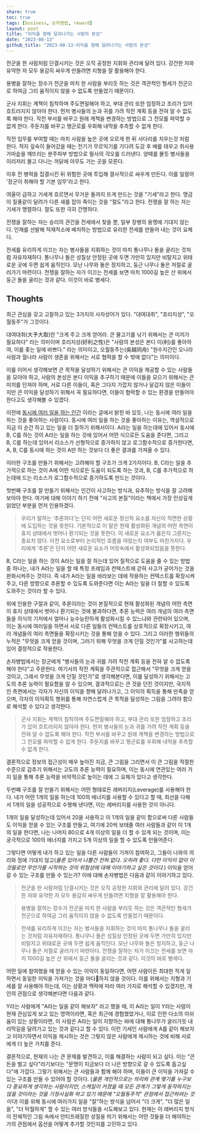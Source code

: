 ```yaml
---
share: true
toc: true
tags: [business, 손자병법, reward]
layout: post
title: "이익을 향해 달려나가는 사람의 본성"
date: "2023-08-13"
github_title: "2023-08-13-이익을 향해 달려나가는 사람의 본성"
---
```


전군을 한 사람처럼 단결시키는 것은 오직 공정한 지휘와 관리에 달려 있다. 강건한 자와 유약한 자 모두 용감히 싸우게 만들려면 지형을 잘 활용해야 한다.  
  
용병을 잘하는 장수가 전군을 마치 한 사람을 부리듯 하는 것은 객관적인 형세가 전군으로 하여금 그리 움직이지 않을 수 없도록 만들었기 때문이다.  
  
군사 지휘는 계책이 침착하며 주도면밀해야 하고, 부대 관리 또한 엄정하고 조리가 있어 흐트러지지 않아야 한다. 먼저 병사들의 눈과 귀를 가려 작전 계획 등을 전혀 알 수 없도록 해야 한다. 작전 부서를 바꾸고 원래 계책을 변경하는 방법으로 그 전모를 파악할 수 없게 한다. 주둔지를 바꾸고 행군로를 우회해 내막을 추측할 수 없게 한다.  
  
작전 임무를 부여할 때는 마치 사람을 높은 곳에 오르게 한 뒤 사다리를 치우는것 처럼 한다. 적지 깊숙이 들어갔을 때는 전기가 무르익기를 기다려 도강 후 배를 태우고 취사용 가마솥을 깨뜨리는 분주파부 방법으로 필사의 각오를 드러낸다. 양떼를 몰듯 병사들을 이리저리 몰고 다니는 까닭에 아무도 가는 곳을 모른다.  
  
이후 전 병력을 집결시킨 뒤 위험한 곳에 투입해 결사적으로 싸우게 만든다. 이를 일컬어 '장군이 취해야 할 기본 임무'라고 한다.

여울이 급하고 거세게 흐르면서 무거운 돌까지 뜨게 만드는 것을 "기세"라고 한다. 맹금이 질풍같이 달려가 다른 새를 잡아 죽이는 것을 "절도"라고 한다.  전쟁을 잘 하는 자는 기세가 맹렬하다. 절도 또한 극히 간명하다. 

전쟁을 잘하는 자는 승리의 관건을 전세에서 찾을 뿐, 일부 장병의 용맹에 기대지 않는다. 인재를 선발해 적재적소에 배치하는 방법으로 유리한 전세를 만들어 내는 것이 요체다. 

전세를 유리하게 이끄는 자는 병사들을 지휘하는 것이 마치 통나무나 돌을 굴리는 것처럼 자유자재하다. 통나무나 돌은 성질상 안정된 곳에 두면 가만히 있지만 비탈지고 위태로운 곳에 두면 쉽게 움직인다. 모난 나무와 돌은 정지하고, 둥근 나무나 돌은 저절로 굴러가기 마련이다. 전쟁을 잘하는 자가 이끄는 전세를 보면 마치 1000길 높은 산 위에서 둥근 돌을 굴리는 것과 같다. 이것이 바로 병세다.


## Thoughts

최근 관심을 갖고 고찰하고 있는 3가지의 사자성어가 있다. "대여대취", "호리지성", "오월동주"가 그것이다.

대여대취(大予大取)란 "크게 주고 크게 얻어라. 큰 물고기를 낚기 위해서는 큰 미끼가 필요하다" 라는 의미이며
호리지성(好利之性)은 "사람의 본성은 본디 이(利)를 좋아하여, 이를 좇는 일에 바쁘다." 라는 의미이고, 
오월동주는(吳越同舟) "원수지간인 오나라 사람과 월나라 사람이 생존을 위해서는 서로 협력을 할 수 밖에 없다"는 의미이다.

이를 이어서 생각해보면 큰 목적을 달성하기 위해서는 큰 이익을 제공할 수 있는 사람들을 모아야 하고, 사람의 본성은 본디 이익을 추구하기 때문에 이들을 모으기 위해서는 큰 미끼를 던져야 하며, 서로 다른 이들이, 혹은 그다지 가깝지 않거나 달갑지 않은 이들이지만 큰 이익을 달성하기 위해서 꼭 필요하다면, 이들이 협력할 수 있는 환경을 만들어야 한다고도 생각해볼 수 있겠다.

이전에 [동시에 여러 일을 하는 인간](https://sckimynwa.github.io/posts/%EB%8F%99%EC%8B%9C%EC%97%90-%EC%97%AC%EB%9F%AC-%EC%9D%BC%EC%9D%84-%ED%95%98%EB%8A%94-%EC%9D%B8%EA%B0%84/) 이라는 글에서 밝힌 바 있듯, 나는 동시에 여러 일을 하는 것을 좋아하는 사람이다. 동시에 여러 일을 하는 것을 좋아하는 이유는, 역설적으로 지금 이 순간 하고 있는 일을 더 잘하기 위해서이다. A라는 일을 하는데에 있어서 동시에 B, C를 하는 것이  A라는 일을 하는 것에 있어서 어떤 식으로든 도움을 준다면, 그리고 B, C를 하는데 있어서 리소스가 선형적으로 증가하지 않고 로그함수적으로 증가한다면, A, B, C를 동시에 하는 것이 A만 하는 것보다 더 좋은 결과를 가져올 수 있다.

이러한 구조를 만들기 위해서는 고려해야 할 구조가 크게 2가지이다. B, C라는 일을 추가적으로 하는 것이 A에 어떤 식으로든 도움이 되도록 하는 것과, B, C를 추가적으로 하는데에 드는 리소스가 로그함수적으로 증가하도록 만드는 것이다.

첫번째 구조를 잘 만들기 위해서는 인간이 사고하는 방식과, 유추하는 방식을 잘 고려해보아야 한다. 여기에 대해 이야기 하기 전에 "사고의 본질"이라는 책에서 가장 인상깊게 읽었던 부분을 먼저 인용하겠다.

> 우리가 말하는 ‘추론하다’는 단지 어떤 새로운 정신적 요소를 자신이 직면한 상황에 도입하는 것을 뜻한다. 기본적으로 이 말은 현재 활성화된 개념의 어떤 측면이 휴지 상태에서 벗어나 환기되는 것을 뜻한다. 이 새로운 요소가 옳은지 그른지는 중요치 않다. 이전 요소로부터 논리적인 흐름을 따랐는지 여부도 마찬가지다. 우리에게 ‘추론’은 단지 어떤 새로운 요소가 머릿속에서 활성화되었음을 뜻한다.

B, C라는 일을 하는 것이 A라는 일을 잘 하는데 있어 질적으로 도움을 줄 수 있는 방법 중 하나는, 내가 A라는 일을 할 때 특정 프레임과 컨텍스트에 갇혀 사고가 굳어가는 것을 완화시켜주는 것이다. 즉 내가 A라는 일을 바라보는 데에 작용하는 컨텍스트를 확장시켜주고, 다른 방향으로 추론할 수 있도록 도와준다면 이는 A라는 일을 더 잘할 수 있도록 도와주는 것이라 할 수 있다. 

위에 인용한 구절과 같이, 추론이라는 것이 본질적으로 현재 활성화된 개념의 어떤 측면이 휴지 상태에서 벗어나 환기되는 것에 불과하다면, 추론 능력은 여러 개념의 여러 측면들을 의식의 기저에서 얼마나 능수능란하게 활성화시킬 수 있느냐와 관련되어 있으며, 이는 동시에 여러일을 하면서 서로 다른 일들의 컨텍스트를 상호적으로 확장시키고, 여러 개념들의 여러 측면들을 확장시키는 것을 통해 얻을 수 있다. 그리고 이러한 행위들의 누적은 "무엇을 크게 얻을 것이며, 그러기 위해 무엇을 크게 던질 것인가"를 사고하는데 있어 결정적으로 작용한다. 

손자병법에서는 장군에게 "병사들의 눈과 귀를 가려 작전 계획 등을 전혀 알 수 없도록 해야 한다"고 주문한다. 여기서의 작전 계획을 주관적으로 접근해서 "무엇을 크게 얻을 것이고, 그래서 무엇을 크게 던질 것인가"로 생각해본다면, 이를 달성하기 위해서는 고도의 추론 능력이 필요함을 알 수 있으며, 결과적으로는 큰 것을 던진 것이지만, 국지적인 측면에서는 각자가 자신의 이익을 향해 달려나가고, 그 이익의 획득을 통해 만족을 얻으며, 각자의 이익획득 행위를 통해 자연스럽게 큰 목적을 달성하는 그림을 그려야 함으로 해석할 수 있다고 생각한다. 

> 군사 지휘는 계책이 침착하며 주도면밀해야 하고, 부대 관리 또한 엄정하고 조리가 있어 흐트러지지 않아야 한다. 먼저 병사들의 눈과 귀를 가려 작전 계획 등을 전혀 알 수 없도록 해야 한다. 작전 부서를 바꾸고 원래 계책을 변경하는 방법으로 그 전모를 파악할 수 없게 한다. 주둔지를 바꾸고 행군로를 우회해 내막을 추측할 수 없게 한다.  

결론적으로 정보의 접근성이 매우 높아진 지금, 큰 그림을 그리면서 이 큰 그림을 적절한 수준으로 감추기 위해서는 고도의 추론 능력이 필요하며, 이는 동시에 연관있는 여러 가지 일을 통해 추론 능력을 비약적으로 높이는 데에 그 요체가 있다고 생각한다.

두번째 구조를 잘 만들기 위해서는 어떤 형태로든 레버리지(Leverage)를 사용해야 한다. 내가 어떤 1개의 일을 하는데 100의 에너지를 사용할 수 있다고 할 때, 최선을 다해서 1개의 일을 성공적으로 수행해 낸다면, 이는 레버리지를 사용한 것이 아니다.

1개의 일을 달성하는데 있어서 20을 사용하고 이 1개의 일을 같이 함으로써 다른 사람들도 이익을 얻을 수 있는 구조를 만들고, 여기에 20씩 보태줄 여러 사람들과 같이 이 1개의 일을 한다면, 나는 나머지 80으로 4개 이상의 일을 더 할 수 있게 되는 것이며, 이는 궁극적으로 100의 에너지를 가지고 5개 이상의 일을 할 수 있도록 만들어준다.

그렇다면 어떻게 내가 하고 있는 일을 다른 사람들이 기꺼이 참여하고, 그들이 나와의 의리와 정에 기대지 않고(_물론 있어서 나쁠건 전혀 없다. 오히려 좋다. 다만 이익이 없이 이것들로만 무언가를 시작하는 것의 위험성에 대해 이야기하고 싶은 것이다._) 이익을 얻어갈 수 있는 구조를 만들 수 있는가? 이에 대해 손자병법은 다음과 같이 이야기하고 있다.

>전군을 한 사람처럼 단결시키는 것은 오직 공정한 지휘와 관리에 달려 있다. 강건한 자와 유약한 자 모두 용감히 싸우게 만들려면 지형을 잘 활용해야 한다.  
  
>용병을 잘하는 장수가 전군을 마치 한 사람을 부리듯 하는 것은 객관적인 형세가 전군으로 하여금 그리 움직이지 않을 수 없도록 만들었기 때문이다.  

>전세를 유리하게 이끄는 자는 병사들을 지휘하는 것이 마치 통나무나 돌을 굴리는 것처럼 자유자재하다. 통나무나 돌은 성질상 안정된 곳에 두면 가만히 있지만 비탈지고 위태로운 곳에 두면 쉽게 움직인다. 모난 나무와 돌은 정지하고, 둥근 나무나 돌은 저절로 굴러가기 마련이다. 전쟁을 잘하는 자가 이끄는 전세를 보면 마치 1000길 높은 산 위에서 둥근 돌을 굴리는 것과 같다. 이것이 바로 병세다.

어떤 일에 참여했을 때 얻을 수 있는 이익이 동일하다면, 어떤 사람이든 최대한 적게 일하면서 동일한 이익을 가져가는 것을 마다하지 않을 것이다. 이를 위해서는 지형과 기세를 잘 사용해야 하는데, 이는 상황과 맥락에 따라 여러 가지로 해석할 수 있겠지만, 개인의 관점으로 생각해본다면 다음과 같다. 

Y라는 사람에게 "A라는 일을 같이 해보자" 라고 했을 때, 이 A라는 일이 Y라는 사람이 현재 관심있게 보고 있는 영역이라면, 혹은 최근에 경험했었거나, 이로 인한 다소의 아쉬움이 있는 상황이라면, 이 사람은 A라는 일이 지향하는 바에 대해 통나무가 굴러가듯 내리막길을 달려가고 있는 것과 같다고 할 수 있다. 이런 기세인 사람에게 A를 같이 해보자고 이야기하면서 이익을 제시하는 것은 그렇지 않은 사람에게 제시하는 것에 비해 서로에게 더 높은 가치를 준다. 

결론적으로, 현재의 나는 큰 문제를 발견하고, 이를 해결하는 사람이 되고 싶다. 이는 "큰 돈을 벌고 싶다"라기보다는 "문명이 지금보다 더 나은 방향으로 갈 수 있도록 돕고싶다"에 가깝다. 그렇기 위해서는 큰 사람들과 함께 해야 하며, 이들이 큰 이익을 가져갈 수 있는 구조를 만들 수 있어야 할 것이다. (_물론 개인적으로는 의리와 관계 맺기를 누구보다 중요하게 생각하는 사람이지만, 스케일이 커졌을 때 모든 관계가 그렇게 동작하지는 않을 것이라는 것을 기정사실화 하고 있기 때문에 "오월동주적" 관점에서 접근하려는 것이다_) 이를 위해 동시에 여러가지 일을 "잘"하는 방식을 넘어서 "더 크게", "더 많은 일을", "더 탁월하게" 할 수 있는 여러 방식들을 시도해보고 있다. 현재는 이 레버리지 방식이 전체적인 그림 속에서 안티프래질한 성질을 띄기 위해서는 어떤 것들을 더 해야하는가의 관점에서 옵션을 어떻게 추가할 것인지를 고민하고 있다.